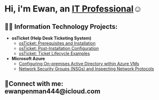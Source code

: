 <h1>Hi, i'm Ewan, an <a href="https://linkedin.com/in/Josh">IT Professional</a>☺</h1>

<h2>👨‍💻 Information Technology Projects:</h2>

- <b>osTicket (Help Desk Ticketing System)</b>
  - [osTicket: Prerequisites and Installation](https://github.com/EwanPenman/osticket-prereqs)
  - [osTicket: Post-Installation Configuration](https://github.com/EwanPenman/post-install-config)
  - [osTicket: Ticket Lifecycle Examples](https://github.com/EwanPenman/ticket-lifecycle)
- <b>Microsoft Azure</b>
  - [Configuring On-premises Active Directory within Azure VMs](https://github.com/EwanPenman/configure-ad)
  - [Network Security Groups (NSGs) and Inspecting Network Protocols](https://github.com/EwanPenman/azure-network-protocols)

<h2>🤳Connect with me: ewanpenman444@icloud.com


<!--
**EwanPenman/EwanPenman** is a ✨ _special_ ✨ repository because its `README.md` (this file) appears on your GitHub profile.

Here are some ideas to get you started:

- 🔭 I’m currently working on ...
- 🌱 I’m currently learning ...
- 👯 I’m looking to collaborate on ...
- 🤔 I’m looking for help with ...
- 💬 Ask me about ...
- 📫 How to reach me: ...
- 😄 Pronouns: ...
- ⚡ Fun fact: ...
-->
